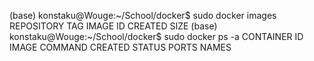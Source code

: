 (base) konstaku@Wouge:~/School/docker$ sudo docker images
REPOSITORY          TAG                 IMAGE ID            CREATED             SIZE
(base) konstaku@Wouge:~/School/docker$ sudo docker ps -a
CONTAINER ID        IMAGE               COMMAND             CREATED             STATUS              PORTS               NAMES

